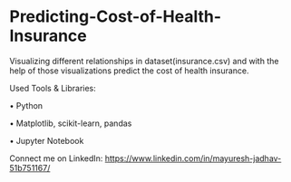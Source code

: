 # Predicting-Cost-of-Health-Insurance
Visualizing different relationships in dataset(insurance.csv) and with the help of those visualizations predict the cost of health insurance.

Used Tools & Libraries:

• Python

• Matplotlib, scikit-learn, pandas

• Jupyter Notebook

Connect me on LinkedIn:
https://www.linkedin.com/in/mayuresh-jadhav-51b751167/

